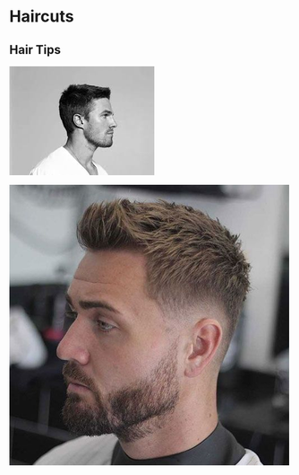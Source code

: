 # Haircuts

## Hair Tips



![](<../.gitbook/assets/image (1) (2).png>)

![](<../.gitbook/assets/image (3) (1) (1).png>)
